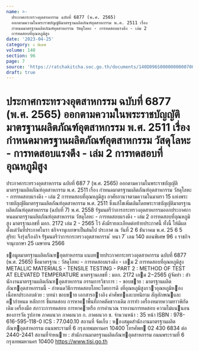 ```yaml
---
name: >-
  ประกาศกระทรวงอุตสาหกรรม ฉบับที่ 6877 (พ.ศ. 2565)
  ออกตามความในพระราชบัญญัติมาตรฐานผลิตภัณฑ์อุตสาหกรรม พ.ศ. 2511 เรื่อง 
  กำหนดมาตรฐานผลิตภัณฑ์อุตสาหกรรม วัสดุโลหะ - การทดสอบแรงดึง - เล่ม 2
  การทดสอบที่อุณหภูมิสูง
date: '2023-04-25'
category: ง พิเศษ
volume: 140
section: 96
page: 7
source: 'https://ratchakitcha.soc.go.th/documents/140D096S0000000000700.pdf'
draft: true
---
```


# ประกาศกระทรวงอุตสาหกรรม ฉบับที่ 6877 (พ.ศ. 2565) ออกตามความในพระราชบัญญัติมาตรฐานผลิตภัณฑ์อุตสาหกรรม พ.ศ. 2511 เรื่อง  กำหนดมาตรฐานผลิตภัณฑ์อุตสาหกรรม วัสดุโลหะ - การทดสอบแรงดึง - เล่ม 2 การทดสอบที่อุณหภูมิสูง

ประกาศกระทรวงอุตสาหกรรม ฉบับที่ 687 7 (พ.ศ. 2565) ออกตามความในพระราชบัญญัติมาตรฐานผลิตภัณฑ์อุตสาหกรรม พ.ศ. 2511 เรื่อง กำหนดมาตรฐานผลิตภัณฑ์อุตสาหกรรม วัสดุโลหะ - การทดสอบแรงดึง - เล่ม 2 การทดสอบที่อุณหภูมิสูง อาศัยอานาจตามความในมาตรา 15 แห่งพระราชบัญญัติมาตรฐานผลิตภัณฑ์อุตสาหกรรม พ.ศ. 2511 ซึ่งแก้ไขเพิ่มเติมโดยพระราชบัญญัติมาตรฐานผลิตภัณฑ์อุตสาหกรรม (ฉบับที่ 7) พ.ศ. 2558 รัฐมนตรีว่าการกระทรวงอุตสาหกรรมออกประกาศกาหนดมาตรฐานผลิตภัณฑ์อุตสาหกรรม วัสดุโลหะ - การทดสอบแรงดึง - เล่ม 2 การทดสอบที่อุณหภูมิสูง มาตรฐานเลขที่ มอก. 2172 เล่ม 2 - 2565 ไว้ ดังมีรายละเอียดต่อท้ายประกาศนี้ ทั้งนี้ ให้มีผลตั้งแต่วันที่ประกาศในรา ชกิจจานุเบกษาเป็นต้นไป ประกาศ ณ วันที่ 2 6 ธันวาคม พ.ศ. 25 6 5 สุริยะ จึงรุ่งเรืองกิจ รัฐมนตรีว่าการกระทรวงอุตสาหกรรม ้ หนา 7 ่ เลม 140 ตอนพิเศษ 96 ง ราชกิจจานุเบกษา 25 เมษายน 2566

ขอมูลมาตรฐานผลิตภัณฑอุตสาหกรรม แนบทายประกาศกระทรวงอุตสาหกรรม ฉบับที่ 6877 (พ.ศ. 2565) ชื่อมาตรฐาน : วัสดุโลหะ - การทดสอบแรงดึง - เลม 2 การทดสอบที่อุณหภูมิสูง METALLIC MATERIALS - TENSILE TESTING - PART 2 : METHOD OF TEST AT ELEVATED TEMPERATURE มาตรฐานเลขที่ : มอก. 2172 เลม 2−2565 ผู้จัดทํา : สํานักงานมาตรฐานผลิตภัณฑอุตสาหกรรม กรรมการวิชาการ : - ขอบขาย : มาตรฐานผลิตภัณฑอุตสาหกรรมนี้ - กําหนดวิธีการทดสอบโลหะโดยการดึ งที่อุณหภูมิสูงกวาอุณหภูมิหอง เนื้อหาประกอบด้วย : บทนํา ขอบขาย เอกสารอางอิง คําศัพทและบทนิยาม สัญลักษณและ คากําหนด หลักการ ชิ้นทดสอบ การหาคาพื้นที่ภาคตัดขวางเดิม การทํา เครื่องหมายความยาวพิกัดเดิม เครื่องมือ สภาวะการทดสอบ การหาคาหรือ การคํานวณ รายงานการทดสอบ ความไม่แนนอนของการวัด รูปภาพ ภาคผนวก ภาคผนวก ก. ภาคผนวก ข. จํานวนหน้า : 35 หน้า ISBN : 978-616-595-118-0 ICS : 77.040.10 สถานที่ จัดเก็บ : หองสมุดสํานักงานมาตรฐานผลิตภัณฑอุตสาหกรรม ถนนพระรามที่ 6 กรุงเทพมหานคร 10400 โทรศัพท 02 430 6834 ต่อ 2440-2441 สถานที่จําหนาย : สํานักงานมาตรฐานผลิตภัณฑอุตสาหกรรม ถนนพระรามที่ 6 กรุงเทพมหานคร 10400 https://www.tisi.go.th
